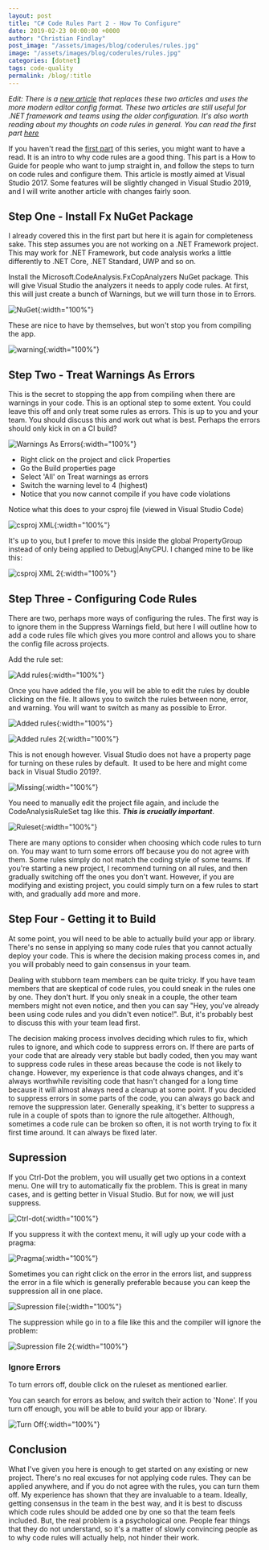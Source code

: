 ```yaml
---
layout: post
title: "C# Code Rules Part 2 - How To Configure"
date: 2019-02-23 00:00:00 +0000
author: "Christian Findlay"
post_image: "/assets/images/blog/coderules/rules.jpg"
image: "/assets/images/blog/coderules/rules.jpg"
categories: [dotnet]
tags: code-quality
permalink: /blog/:title
---
```


*Edit: There is a [new article](/code-rules) that replaces these two articles and uses the more modern editor config format. These two articles are still useful for .NET framework and teams using the older configuration. It's also worth reading about my thoughts on code rules in general. You can read the first part [here](/c-code-rules-part-1/)*

If you haven't read the [first part](/c-code-rules-part-1/) of this series, you might want to have a read. It is an intro to why code rules are a good thing. This part is a How to Guide for people who want to jump straight in, and follow the steps to turn on code rules and configure them. This article is mostly aimed at Visual Studio 2017. Some features will be slightly changed in Visual Studio 2019, and I will write another article with changes fairly soon.

## Step One - Install Fx NuGet Package
I already covered this in the first part but here it is again for completeness sake. This step assumes you are not working on a .NET Framework project. This may work for .NET Framework, but code analysis works a little differently to .NET Core, .NET Standard, UWP and so on.

Install the Microsoft.CodeAnalysis.FxCopAnalyzers NuGet package. This will give Visual Studio the analyzers it needs to apply code rules. At first, this will just create a bunch of Warnings, but we will turn those in to Errors.

![NuGet](/assets/images/coderules2/fxcop.png){:width="100%"}

These are nice to have by themselves, but won't stop you from compiling the app.

![warning](/assets/images/coderules2/warning.png){:width="100%"}

## Step Two - Treat Warnings As Errors
This is the secret to stopping the app from compiling when there are warnings in your code. This is an optional step to some extent. You could leave this off and only treat some rules as errors. This is up to you and your team. You should discuss this and work out what is best. Perhaps the errors should only kick in on a CI build?

![Warnings As Errors](/assets/images/coderules2/warningsaserrors.png){:width="100%"}

-   Right click on the project and click Properties
-   Go the Build properties page
-   Select 'All' on Treat warnings as errors
-   Switch the warning level to 4 (highest)
-   Notice that you now cannot compile if you have code violations

Notice what this does to your csproj file (viewed in Visual Studio Code)

![csproj XML](/assets/images/coderules2/csprojxml.png){:width="100%"}

It's up to you, but I prefer to move this inside the global PropertyGroup instead of only being applied to Debug|AnyCPU. I changed mine to be like this:

![csproj XML 2](/assets/images/coderules2/csprojxml2.png){:width="100%"}

## Step Three - Configuring Code Rules
There are two, perhaps more ways of configuring the rules. The first way is to ignore them in the Suppress Warnings field, but here I will outline how to add a code rules file which gives you more control and allows you to share the config file across projects.

Add the rule set:

![Add rules](/assets/images/coderules2/addrules.png){:width="100%"}

Once you have added the file, you will be able to edit the rules by double clicking on the file. It allows you to switch the rules between none, error, and warning. You will want to switch as many as possible to Error.

![Added rules](/assets/images/coderules2/addedrules.png){:width="100%"}

![Added rules 2](/assets/images/coderules2/addedrules2.png){:width="100%"}

This is not enough however. Visual Studio does not have a property page for turning on these rules by default.  It used to be here and might come back in Visual Studio 2019?.

![Missing](/assets/images/coderules2/missing.png){:width="100%"}

You need to manually edit the project file again, and include the CodeAnalysisRuleSet tag like this. ***This is crucially important***.

![Ruleset](/assets/images/coderules2/ruleset.png){:width="100%"}

There are many options to consider when choosing which code rules to turn on. You may want to turn some errors off because you do not agree with them. Some rules simply do not match the coding style of some teams. If you're starting a new project, I recommend turning on all rules, and then gradually switching off the ones you don't want. However, if you are modifying and existing project, you could simply turn on a few rules to start with, and gradually add more and more.

## Step Four - Getting it to Build
At some point, you will need to be able to actually build your app or library. There's no sense in applying so many code rules that you cannot actually deploy your code. This is where the decision making process comes in, and you will probably need to gain consensus in your team.

Dealing with stubborn team members can be quite tricky. If you have team members that are skeptical of code rules, you could sneak in the rules one by one. They don't hurt. If you only sneak in a couple, the other team members might not even notice, and then you can say "Hey, you've already been using code rules and you didn't even notice!". But, it's probably best to discuss this with your team lead first.

The decision making process involves deciding which rules to fix, which rules to ignore, and which code to suppress errors on. If there are parts of your code that are already very stable but badly coded, then you may want to suppress code rules in these areas because the code is not likely to change. However, my experience is that code always changes, and it's always worthwhile revisiting code that hasn't changed for a long time because it will almost always need a cleanup at some point. If you decided to suppress errors in some parts of the code, you can always go back and remove the suppression later. Generally speaking, it's better to suppress a rule in a couple of spots than to ignore the rule altogether. Although, sometimes a code rule can be broken so often, it is not worth trying to fix it first time around. It can always be fixed later.

## Supression
If you Ctrl-Dot the problem, you will usually get two options in a context menu. One will try to automatically fix the problem. This is great in many cases, and is getting better in Visual Studio. But for now, we will just suppress.

![Ctrl-dot](/assets/images/coderules2/ctrldot.png){:width="100%"}

If you suppress it with the context menu, it will ugly up your code with a pragma:

![Pragma](/assets/images/coderules2/pragma.png){:width="100%"}

Sometimes you can right click on the error in the errors list, and suppress the error in a file which is generally preferable because you can keep the suppression all in one place.

![Supression file](/assets/images/coderules2/supfile.png){:width="100%"}

The suppression while go in to a file like this and the compiler will ignore the problem:

![Supression file 2](/assets/images/coderules2/supfile2.png){:width="100%"}

### Ignore Errors

To turn errors off, double click on the ruleset as mentioned earlier.

You can search for errors as below, and switch their action to 'None'. If you turn off enough, you will be able to build your app or library.

![Turn Off](/assets/images/coderules2/turnoff.png){:width="100%"}

## Conclusion
What I've given you here is enough to get started on any existing or new project. There's no real excuses for not applying code rules. They can be applied anywhere, and if you do not agree with the rules, you can turn them off. My experience has shown that they are invaluable to a team. Ideally, getting consensus in the team in the best way, and it is best to discuss which code rules should be added one by one so that the team feels included. But, the real problem is a psychological one. People fear things that they do not understand, so it's a matter of slowly convincing people as to why code rules will actually help, not hinder their work.